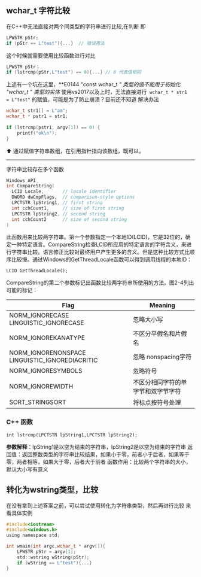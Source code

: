 ## wchar_t 字符比较
在C++中无法直接对两个同类型的字符串进行比较,在判断 即
```C
LPWSTR pStr;
if (pStr == L"test"){...}  // 错误用法
```
这个时候就需要使用比较函数进行对比
```C
LPWSTR pStr；
if (lstrcmp(pStr,L"test") == 0){...} // 0 代表值相同
```
上述有一个坑在这里，**E0144 "const wchar_t *" 类型的值不能用于初始化 "wchar_t *" 类型的实体**
使用vs2017以及上时，无法直接进行  `wchar_t * str1  = L"test"` 的赋值，可能是为了防止崩溃？目前还不知道
解决办法
```C
wchar_t str1[] = L"am";
wchar_t * pstr1 = str1;
    
if (lstrcmp(pstr1, argv[1]) == 0) {
    printf("ok\n");
}
```
⬆️ 通过赋值字符串数组，在引用指针指向该数组，既可以。

------

字符串比较存在多个函数
```C
Windows API
int CompareString(
  LCID Locale,       // locale identifier
  DWORD dwCmpFlags,  // comparison-style options
  LPCTSTR lpString1, // first string
  int cchCount1,     // size of first string
  LPCTSTR lpString2, // second string
  int cchCount2      // size of second string
)
```
此函数用来比较两字符串。第一个参数指定一个本地ID(LCID)，它是32位的，确定一种特定语言。CompareString检查LCID所应用的特定语言的字符含义，来进行字符串比较。语言修正比较对最终用户产生更多的含义。但是这种比较方式比顺序比较慢。通过Windows的GetThreadLocale函数可以得到调用线程的本地ID：

`LCID GetThreadLocale();  `

CompareString的第二个参数标记出函数比较两字符串所使用的方法。图2-4列出可能的标记：

| Flag                                           | Meaning                            |
| ---------------------------------------------- | ---------------------------------- |
| NORM_IGNORECASE LINGUISTIC_IGNORECASE          | 忽略大小写                         |
| NORM_IGNOREKANATYPE                            | 不区分平假名和片假名               |
| NORM_IGNORENONSPACE LINGUISTIC_IGNOREDIACRITIC | 忽略 nonspacing字符                |
| NORM_IGNORESYMBOLS                             | 忽略符号                           |
| NORM_IGNOREWIDTH                               | 不区分相同字符的单字节和双字节字符 |
| SORT_STRINGSORT                                | 将标点按符号处理                   |

### C++ 函数

`int lstrcmp(LPCTSTR lpString1,LPCTSTR lpString2);`

**参数解释**：lpString1是以空为结束的字符串，lpString2是以空为结束的字符串
返回值：返回整数类型的字符串比较结果，如果小于零，前者小于后者，如果等于零，两者相等，如果大于零，后者大于前者
函数作用：比较两个字符串的大小，默认大小写有意义


## 转化为wstring类型，比较


在没有拿到上述答案之前，可以尝试使用转化为字符串类型，然后再进行比较
来看具体实例

```C
#include<iostream>
#include<windows.h>
using namespace std;

int wmain(int argc,wchar_t * argv[]){
    LPWSTR pStr = argv[1];
    std::wstring wString(pStr);
    if (wString == L"test"){...}
}
```